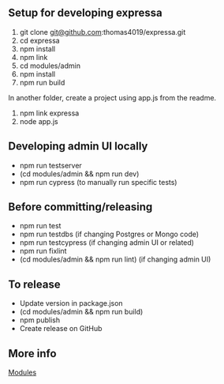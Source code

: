 ## Setup for developing expressa
1. git clone git@github.com:thomas4019/expressa.git
1. cd expressa
1. npm install
1. npm link
1. cd modules/admin
1. npm install
1. npm run build

In another folder, create a project using app.js from the readme.
1. npm link expressa
1. node app.js

## Developing admin UI locally
* npm run testserver
* (cd modules/admin && npm run dev)
* npm run cypress (to manually run specific tests)

## Before committing/releasing
* npm run test
* npm run testdbs (if changing Postgres or Mongo code)
* npm run testcypress (if changing admin UI or related)
* npm run fixlint
* (cd modules/admin && npm run lint) (if changing admin UI)

## To release
* Update version in package.json
* (cd modules/admin && npm run build)
* npm publish
* Create release on GitHub

## More info
[Modules](doc/modules.md)